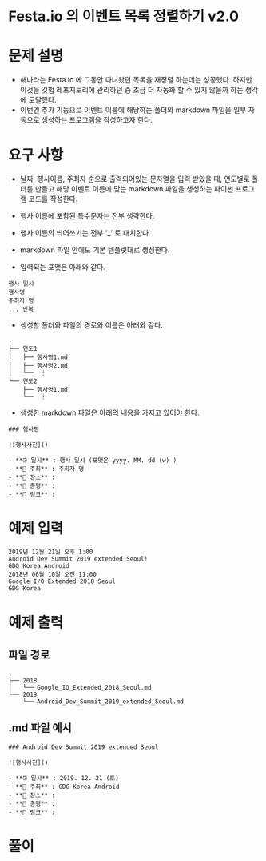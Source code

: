 Festa.io 의 이벤트 목록 정렬하기 v2.0
===================================

# 문제 설명

- 해나라는 Festa.io 에 그동안 다녀왔던 목록을 재정렬 하는데는 성공했다. 하지만 이것을 깃헙 레포지토리에 관리하던 중 조금 더 자동화 할 수 있지 않을까 하는 생각에 도달했다.
- 이번엔 추가 기능으로 이벤트 이름에 해당하는 폴더와 markdown 파일을 일부 자동으로 생성하는 프로그램을 작성하고자 한다.
 
# 요구 사항

- 날짜, 행사이름, 주최자 순으로 출력되어있는 문자열을 입력 받았을 때, 연도별로 폴더를 만들고 해당 이벤트 이름에 맞는 markdown 파일을 생성하는 파이썬 프로그램 코드를 작성한다.
- 행사 이름에 포함된 특수문자는 전부 생략한다.
- 행사 이름의 띄어쓰기는 전부 '_' 로 대치한다.
- markdown 파일 안에도 기본 템플릿대로 생성한다.

- 입력되는 포맷은 아래와 같다.
```
행사 일시
행사명
주최자 명
... 반복
```

- 생성할 폴더와 파일의 경로와 이름은 아래와 같다.
```
.
├── 연도1
│   ├── 행사명1.md
│   ├── 행사명2.md
│   └──  ⋮
└── 연도2
    ├── 행사명1.md
    └──  ⋮
```

- 생성한 markdown 파일은 아래의 내용을 가지고 있어야 한다.
```
### 행사명

![행사사진]()

- **⏰ 일시** : 행사 일시 (포맷은 yyyy. MM. dd (w) )
- **💁 주최** : 주최자 명
- **📝 장소** : 
- **📝 총평** : 
- **🔗 링크** : 
```

# 예제 입력

```
2019년 12월 21일 오후 1:00
Android Dev Summit 2019 extended Seoul!
GDG Korea Android
2018년 06월 10일 오전 11:00
Google I/O Extended 2018 Seoul
GDG Korea
```

# 예제 출력

## 파일 경로 
```
.
├── 2018
│   └── Google_IO_Extended_2018_Seoul.md
└── 2019
    └── Android_Dev_Summit_2019_extended_Seoul.md
```

## .md 파일 예시
```
### Android Dev Summit 2019 extended Seoul

![행사사진]()

- **⏰ 일시** : 2019. 12. 21 (토)
- **💁 주최** : GDG Korea Android
- **📝 장소** : 
- **📝 총평** : 
- **🔗 링크** : 
```

# 풀이


